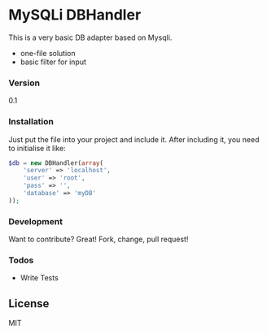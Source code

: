 # MySQLi DBHandler

This is a very basic DB adapter based on Mysqli.

  - one-file solution
  - basic filter for input

### Version
0.1

### Installation

Just put the file into your project and include it.
After including it, you need to initialise it like:
```php
$db = new DBHandler(array(
    'server' => 'localhost',
	'user' => 'root',
	'pass' => '',
	'database' => 'myDB'
));
```


### Development

Want to contribute? Great! Fork, change, pull request!

### Todos

 - Write Tests

License
----

MIT

